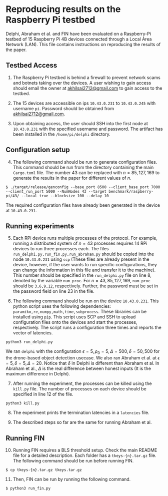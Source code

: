 # Reproducing results on the Raspberry Pi testbed
Delphi, Abraham et al. and FIN have been evaluated on a Raspberry-Pi testbed of 15 Raspberry Pi 4B devices connected through a Local Area Network (LAN). This file contains instructions on reproducing the results of the paper. 

## Testbed Access
1. The Raspberry Pi testbed is behind a firewall to prevent network scams and botnets taking over the devices. A user wishing to gain access should email the owner at akhilsai2712@gmail.com to gain access to the testbed. 

2. The 15 devices are accessible on ips `10.43.0.231` to `10.43.0.245` with username `pi`. Password should be obtained from akhilsai2712@gmail.com. 

3. Upon obtaining access, the user should SSH into the first node at `10.43.0.231` with the specified username and password. The artifact has been installed in the `/home/pi/delphi` directory. 

## Configuration setup
4. The following command should be run to generate configuration files. This command should be run from the directory containing the main `Cargo.toml` file. The number 43 can be replaced with $n=85,127,169$ to generate the results in the paper for different values of $n$. 
```
$ ./target/release/genconfig --base_port 8500 --client_base_port 7000 --client_run_port 5000 --NumNodes 43 --target benchmark/raspberry-pi/43/ --local true --blocksize 100 --delay 10
```
The required configuration files have already been generated in the device at `10.43.0.231`. 

## Running experiments
5. Each RPi device runs multiple processes of the protocol. For example, running a distributed system of $n=43$ processes requires 14 RPi devices to run three processes each. The files `run_delphi.py,run_fin.py,run_abraham.py` should be copied into the node `10.43.0.231` using `scp` (These files are already present in the device, however, if the user wants to run specific configurations, they can change the information in this file and transfer it to the machine). This number should be specified in the `run_delphi.py` file on line 8, denoted by the variable `num_proc`. For $n=43,85,127,169$, `num_proc` should be `3,6,9,12`, respectively. Further, the password must be set in the password field on line 23 in the file. 

6. The following command should be run on the device `10.43.0.231`. This python script uses the following dependencies: `paramiko,re,numpy,math,time,subprocess`. These libraries can be installed using `pip`. This script uses SCP and SSH to upload configuration files onto the devices and start the processes, respectively. The script runs a configuration three times and reports the vector of latencies. 
```
python3 run_delphi.py
```
We ran `delphi` with the configuration $\epsilon=5,\rho_0=5,\Delta=500,\delta=50,500$ for the drone-based object detection usecase. We also ran Abraham et al. at $\epsilon=5,\delta=5,\Delta=20$. Notice that $\delta$ in Delphi is different than Abraham et al. In Abraham et al., $\Delta$ is the real difference between honest inputs (It is the maximum difference in Delphi).  

7. After running the experiment, the processes can be killed using the `kill.py` file. The number of processes on each device should be specified in line 12 of the file. 
```
python3 kill.py
```

8. The experiment prints the termination latencies in a `latencies` file. 

9. The described steps so far are the same for running Abraham et al.  

## Running FIN
10. Running FIN requires a BLS threshold setup. Check the main README file for a detailed description. Each folder has a `tkeys-{n}.tar.gz` file. The following command should be run before running FIN.
```
$ cp tkeys-{n}.tar.gz tkeys.tar.gz
```

11. Then, FIN can be run by running the following command. 
```
$ python3 run_fin.py
```